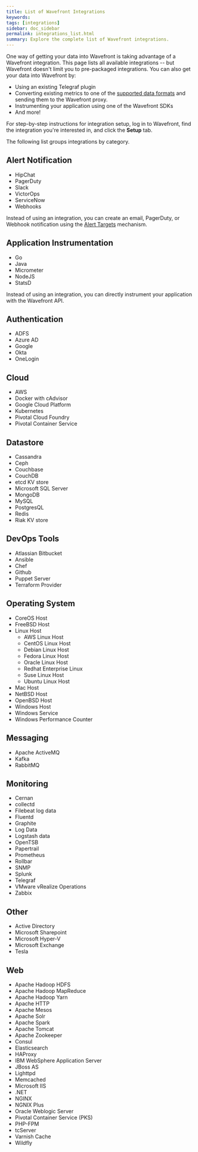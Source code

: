 ```yaml
---
title: List of Wavefront Integrations
keywords:
tags: [integrations]
sidebar: doc_sidebar
permalink: integrations_list.html
summary: Explore the complete list of Wavefront integrations.
---
```


One way of getting your data into Wavefront is taking advantage of a Wavefront integration. This page lists all available integrations -- but Wavefront doesn't limit you to pre-packaged integrations. You can also get your data into Wavefront by:
* Using an existing Telegraf plugin
* Converting existing metrics to one of the [supported data formats](/proxies.html#supported-data-formats) and sending them to the Wavefront proxy.
* Instrumenting your application using one of the Wavefront SDKs
* And more!

For step-by-step instructions for integration setup, log in to Wavefront, find the integration you're interested in, and click the **Setup** tab.

The following list groups integrations by category.
## Alert Notification

* HipChat
* PagerDuty
* Slack
* VictorOps
* ServiceNow
* Webhooks

Instead of using an integration, you can create an email, PagerDuty, or Webhook notification using the [Alert Targets](webhooks_alert_notification.html) mechanism.

## Application Instrumentation
* Go
* Java
* Micrometer
* NodeJS
* StatsD


Instead of using an integration, you can directly instrument your application with the Wavefront API.

## Authentication
* ADFS
* Azure AD
* Google
* Okta
* OneLogin

## Cloud
* AWS
* Docker with cAdvisor
* Google Cloud Platform
* Kubernetes
* Pivotal Cloud Foundry
* Pivotal Container Service

## Datastore
* Cassandra
* Ceph
* Couchbase
* CouchDB
* etcd KV store
* Microsoft SQL Server
* MongoDB
* MySQL
* PostgresQL
* Redis
* Riak KV store

## DevOps Tools
* Atlassian Bitbucket
* Ansible
* Chef
* Github
* Puppet Server
* Terraform Provider

## Operating System
* CoreOS Host
* FreeBSD Host
* Linux Host
  * AWS Linux Host
  * CentOS Linux Host
  * Debian Linux Host
  * Fedora Linux Host
  * Oracle Linux Host
  * Redhat Enterprise Linux
  * Suse Linux Host
  * Ubuntu Linux Host
* Mac Host
* NetBSD Host
* OpenBSD Host
* Windows Host
* Windows Service
* Windows Performance Counter

## Messaging
* Apache ActiveMQ
* Kafka
* RabbitMQ

## Monitoring
* Cernan
* collectd
* Filebeat log data
* Fluentd
* Graphite
* Log Data
* Logstash data
* OpenTSB
* Papertrail
* Prometheus
* Rollbar
* SNMP
* Splunk
* Telegraf
* VMware vRealize Operations
* Zabbix

## Other
* Active Directory
* Microsoft Sharepoint
* Microsoft Hyper-V
* Microsoft Exchange
* Tesla

## Web
* Apache Hadoop HDFS
* Apache Hadoop MapReduce
* Apache Hadoop Yarn
* Apache HTTP
* Apache Mesos
* Apache Solr
* Apache Spark
* Apache Tomcat
* Apache Zookeeper
* Consul
* Elasticsearch
* HAProxy
* IBM WebSphere Application Server
* JBoss AS
* Lighttpd
* Memcached
* Microsoft IIS
* .NET
* NGINX
* NGNIX Plus
* Oracle Weblogic Server
* Pivotal Container Service (PKS)
* PHP-FPM
* tcServer
* Varnish Cache
* Wildfly
